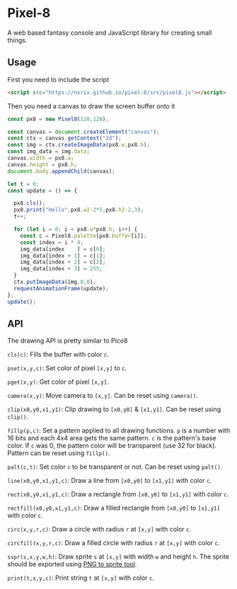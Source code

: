 # Pixel-8

A web based fantasy console and JavaScript library for creating small things.

## Usage

First you need to include the script
```html
<script src="https://nxrix.github.io/pixel-8/src/pixel8.js"></script>
```

Then you need a canvas to draw the screen buffer onto it
```js
const px8 = new Pixel8(128,128);

const canvas = document.createElement("canvas");
const ctx = canvas.getContext("2d");
const img = ctx.createImageData(px8.w,px8.h);
const img_data = img.data;
canvas.width = px8.w;
canvas.height = px8.h;
document.body.appendChild(canvas);

let t = 0;
const update = () => {

  px8.cls();
  px8.print("Hello",px8.w2-2*5,px8.h2-2,3);
  t++;

  for (let i = 0; i < px8.w*px8.h; i++) {
    const c = Pixel8.palette[px8.buffer[i]];
    const index = i * 4;
    img_data[index    ] = c[0];
    img_data[index + 1] = c[1];
    img_data[index + 2] = c[2];
    img_data[index + 3] = 255;
  }
  ctx.putImageData(img,0,0);
  requestAnimationFrame(update);
};
update();
```

## API

The drawing API is pretty similar to Pico8

`cls(c)`: Fills the buffer with color `c`.

`pset(x,y,c)`: Set color of pixel `[x,y]` to `c`.

`pget(x,y)`: Get color of pixel `[x,y]`.

`camera(x,y)`: Move camera to `[x,y]`. Can be reset using `camera()`.

`clip(x0,y0,x1,y1)`: Clip drawing to `[x0,y0]` & `[x1,y1]`. Can be reset using `clip()`.

`fillp(p,c)`: Set a pattern applied to all drawing functions. `p` is a number with 16 bits and each 4x4 area gets the same pattern. `c` is the pattern's base color. If `c` was 0, the pattern color will be transparent (use 32 for black). Pattern can be reset using `fillp()`.

`palt(c,t)`: Set color `c` to be transparent or not. Can be reset using `palt()`.

`line(x0,y0,x1,y1,c)`: Draw a line from `[x0,y0]` to `[x1,y1]` with color `c`.

`rect(x0,y0,x1,y1,c)`: Draw a rectangle from `[x0,y0]` to `[x1,y1]` with color `c`.

`rectfill(x0,y0,x1,y1,c)`: Draw a filled rectangle from `[x0,y0]` to `[x1,y1]` with color `c`.

`circ(x,y,r,c)`: Draw a circle with radius `r` at `[x,y]` with color `c`.

`circfill(x,y,r,c)`: Draw a filled circle with radius `r` at `[x,y]` with color `c`.

`sspr(s,x,y,w,h)`: Draw sprite `s` at `[x,y]` with width `w` and height `h`. The sprite should be exported using [PNG to sprite tool](./).

`print(t,x,y,c)`: Print string `t` at `[x,y]` with color `c`.
